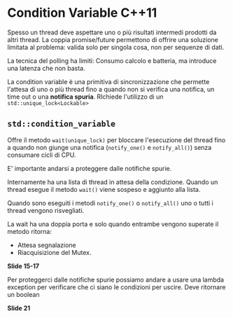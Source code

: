 # Condition Variable C++11

Spesso un thread deve aspettare uno o più risultati intermedi prodotti da altri thread. La coppia promise/future permettono di offrire una soluzione limitata al problema: valida solo per singola cosa, non per sequenze di dati.

La tecnica del polling ha limiti:
Consumo calcolo e batteria, ma introduce una latenza che non basta.

La condition variable è una primitiva di sincronizzazione che permette l'attesa di uno o più thread fino a quando non si verifica una notifica, un time out o una **notifica spuria**.
RIchiede l'utilizzo di un `std::unique_lock<Lockable>`

## `std::condition_variable`

Offre il metodo `wait(unique_lock)` per bloccare l'esecuzione del thread fino a quando non giunge una notifica (`notify_one()` e `notify_all()`) senza consumare cicli di CPU.

E' importante andarsi a proteggere dalle notifiche spurie.

Internamente ha una lista di thread in attesa della condizione. Quando un thread esegue il metodo `wait()` viene sospeso e aggiunto alla lista.

Quando sono eseguiti i metodi `notify_one()` o `notify_all()` uno o tutti i thread vengono risvegliati.

La wait ha una doppia porta e solo quando entrambe vengono superate il metodo ritorna:
- Attesa segnalazione
- Riacquisizione del Mutex. 

**Slide 15-17**

Per proteggerci dalle notifiche spurie possiamo andare a usare una lambda exception per verificare che ci siano le condizioni per uscire. Deve ritornare un boolean

**Slide 21**

 